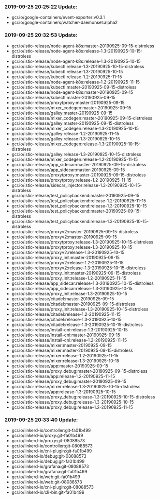 ### 2019-09-25 20:25:22 Update:

- gcr.io/google-containers/event-exporter:v0.3.1
- gcr.io/google-containers/watcher-daemonset:alpha2
### 2019-09-25 20:32:53 Update:

- gcr.io/istio-release/node-agent-k8s:master-20190925-09-15-distroless
- gcr.io/istio-release/node-agent-k8s:release-1.3-20190925-10-15-distroless
- gcr.io/istio-release/node-agent-k8s:release-1.3-20190925-10-15
- gcr.io/istio-release/kubectl:release-1.3-20190925-10-15-distroless
- gcr.io/istio-release/kubectl:release-1.3-20190925-10-15
- gcr.io/istio-release/kubectl:release-1.2-20190925-11-15
- gcr.io/istio-release/node-agent-k8s:release-1.2-20190925-11-15
- gcr.io/istio-release/kubectl:master-20190925-09-15-distroless
- gcr.io/istio-release/node-agent-k8s:master-20190925-09-15
- gcr.io/istio-release/kubectl:master-20190925-09-15
- gcr.io/istio-release/proxytproxy:master-20190925-09-15
- gcr.io/istio-release/mixer_codegen:master-20190925-09-15
- gcr.io/istio-release/galley:master-20190925-09-15
- gcr.io/istio-release/mixer_codegen:master-20190925-09-15-distroless
- gcr.io/istio-release/galley:master-20190925-09-15-distroless
- gcr.io/istio-release/mixer_codegen:release-1.3-20190925-10-15
- gcr.io/istio-release/galley:release-1.2-20190925-11-15
- gcr.io/istio-release/galley:release-1.3-20190925-10-15
- gcr.io/istio-release/mixer_codegen:release-1.3-20190925-10-15-distroless
- gcr.io/istio-release/galley:release-1.3-20190925-10-15-distroless
- gcr.io/istio-release/mixer_codegen:release-1.2-20190925-11-15
- gcr.io/istio-release/app_sidecar:master-20190925-09-15-distroless
- gcr.io/istio-release/app_sidecar:master-20190925-09-15
- gcr.io/istio-release/proxytproxy:master-20190925-09-15-distroless
- gcr.io/istio-release/proxytproxy:release-1.2-20190925-11-15
- gcr.io/istio-release/sidecar_injector:release-1.3-20190925-10-15-distroless
- gcr.io/istio-release/test_policybackend:master-20190925-09-15
- gcr.io/istio-release/test_policybackend:release-1.2-20190925-11-15
- gcr.io/istio-release/test_policybackend:release-1.3-20190925-10-15
- gcr.io/istio-release/test_policybackend:master-20190925-09-15-distroless
- gcr.io/istio-release/test_policybackend:release-1.3-20190925-10-15-distroless
- gcr.io/istio-release/proxyv2:master-20190925-09-15-distroless
- gcr.io/istio-release/proxyv2:master-20190925-09-15
- gcr.io/istio-release/proxytproxy:release-1.3-20190925-10-15-distroless
- gcr.io/istio-release/proxytproxy:release-1.3-20190925-10-15
- gcr.io/istio-release/proxyv2:release-1.3-20190925-10-15
- gcr.io/istio-release/proxy_init:master-20190925-09-15
- gcr.io/istio-release/proxyv2:release-1.2-20190925-11-15
- gcr.io/istio-release/proxyv2:release-1.3-20190925-10-15-distroless
- gcr.io/istio-release/proxy_init:master-20190925-09-15-distroless
- gcr.io/istio-release/proxy_init:release-1.2-20190925-11-15
- gcr.io/istio-release/app_sidecar:release-1.3-20190925-10-15-distroless
- gcr.io/istio-release/app_sidecar:release-1.3-20190925-10-15
- gcr.io/istio-release/proxy_init:release-1.3-20190925-10-15
- gcr.io/istio-release/citadel:master-20190925-09-15
- gcr.io/istio-release/citadel:master-20190925-09-15-distroless
- gcr.io/istio-release/proxy_init:release-1.3-20190925-10-15-distroless
- gcr.io/istio-release/citadel:release-1.2-20190925-11-15
- gcr.io/istio-release/citadel:release-1.3-20190925-10-15
- gcr.io/istio-release/citadel:release-1.3-20190925-10-15-distroless
- gcr.io/istio-release/install-cni:release-1.3-20190925-10-15
- gcr.io/istio-release/install-cni:master-20190925-09-15
- gcr.io/istio-release/install-cni:release-1.2-20190925-11-15
- gcr.io/istio-release/mixer:master-20190925-09-15
- gcr.io/istio-release/mixer:master-20190925-09-15-distroless
- gcr.io/istio-release/mixer:release-1.2-20190925-11-15
- gcr.io/istio-release/mixer:release-1.3-20190925-10-15
- gcr.io/istio-release/app:master-20190925-09-15
- gcr.io/istio-release/proxy_debug:master-20190925-09-15-distroless
- gcr.io/istio-release/app:release-1.2-20190925-11-15
- gcr.io/istio-release/proxy_debug:master-20190925-09-15
- gcr.io/istio-release/mixer:release-1.3-20190925-10-15-distroless
- gcr.io/istio-release/app:release-1.3-20190925-10-15
- gcr.io/istio-release/proxy_debug:release-1.3-20190925-10-15-distroless
- gcr.io/istio-release/proxy_debug:release-1.3-20190925-10-15
- gcr.io/istio-release/proxy_debug:release-1.2-20190925-11-15
### 2019-09-25 20:33:40 Update:

- gcr.io/linkerd-io/controller:git-fa01b499
- gcr.io/linkerd-io/proxy:git-fa01b499
- gcr.io/linkerd-io/proxy:git-08088573
- gcr.io/linkerd-io/controller:git-08088573
- gcr.io/linkerd-io/cni-plugin:git-fa01b499
- gcr.io/linkerd-io/debug:git-08088573
- gcr.io/linkerd-io/debug:git-fa01b499
- gcr.io/linkerd-io/grafana:git-08088573
- gcr.io/linkerd-io/grafana:git-fa01b499
- gcr.io/linkerd-io/web:git-fa01b499
- gcr.io/linkerd-io/web:git-08088573
- gcr.io/linkerd-io/cni-plugin:git-08088573
- gcr.io/linkerd-io/cli-bin:git-fa01b499
